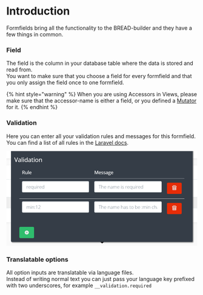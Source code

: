 # Introduction

Formfields bring all the functionality to the BREAD-builder and they have a few things in common.

### Field

The field is the column in your database table where the data is stored and read from.  
You want to make sure that you choose a field for every formfield and that you only assign the field once to one formfield.

{% hint style="warning" %}
When you are using Accessors in Views, please make sure that the accessor-name is either a field, or you defined a [Mutator](https://laravel.com/docs/eloquent-mutators#defining-a-mutator) for it.
{% endhint %}

### Validation

Here you can enter all your validation rules and messages for this formfield.  
You can find a list of all rules in the [Laravel docs](https://laravel.com/docs/validation#available-validation-rules).

![](../.gitbook/assets/validation.png)

### Translatable options

All option inputs are translatable via language files.  
Instead of writing normal text you can just pass your language key prefixed with two underscores, for example `__validation.required`

